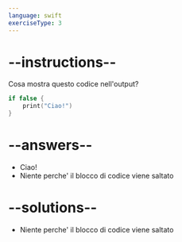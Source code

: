 ```yaml
---
language: swift
exerciseType: 3
---
```


# --instructions--

Cosa mostra questo codice nell'output?
```swift
if false {
    print("Ciao!")
}
```

# --answers--

- Ciao!
- Niente perche' il blocco di codice viene saltato

# --solutions--

- Niente perche' il blocco di codice viene saltato
